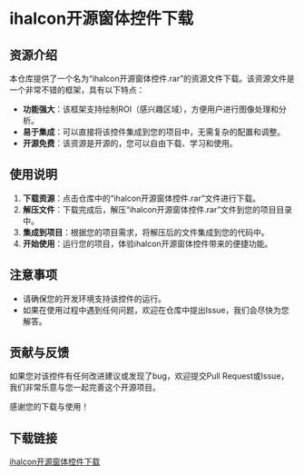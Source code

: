 # ihalcon开源窗体控件下载

## 资源介绍

本仓库提供了一个名为“ihalcon开源窗体控件.rar”的资源文件下载。该资源文件是一个非常不错的框架，具有以下特点：

- **功能强大**：该框架支持绘制ROI（感兴趣区域），方便用户进行图像处理和分析。
- **易于集成**：可以直接将该控件集成到您的项目中，无需复杂的配置和调整。
- **开源免费**：该资源是开源的，您可以自由下载、学习和使用。

## 使用说明

1. **下载资源**：点击仓库中的“ihalcon开源窗体控件.rar”文件进行下载。
2. **解压文件**：下载完成后，解压“ihalcon开源窗体控件.rar”文件到您的项目目录中。
3. **集成到项目**：根据您的项目需求，将解压后的文件集成到您的代码中。
4. **开始使用**：运行您的项目，体验ihalcon开源窗体控件带来的便捷功能。

## 注意事项

- 请确保您的开发环境支持该控件的运行。
- 如果在使用过程中遇到任何问题，欢迎在仓库中提出Issue，我们会尽快为您解答。

## 贡献与反馈

如果您对该控件有任何改进建议或发现了bug，欢迎提交Pull Request或Issue，我们非常乐意与您一起完善这个开源项目。

感谢您的下载与使用！

## 下载链接

[ihalcon开源窗体控件下载](https://pan.quark.cn/s/295fdfd41240)